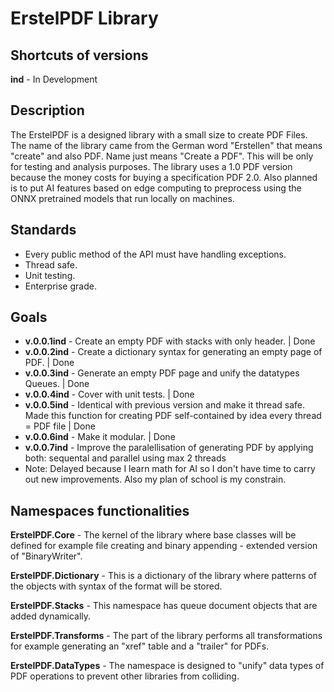 # ErstelPDF Library

## Shortcuts of versions

**ind** - In Development

## Description

The ErstelPDF is a designed library with a small size to create PDF Files. The name of the library came from the German word "Erstellen" that means "create" and also PDF. Name just means "Create a PDF". This will be only for testing and analysis purposes. The library uses a 1.0 PDF version because the money costs for buying a specification PDF 2.0. Also planned is to put AI features based on edge computing to preprocess using the ONNX pretrained models that run locally on machines.

## Standards

- Every public method of the API must have handling exceptions.
- Thread safe.
- Unit testing.
- Enterprise grade.

## Goals

- **v.0.0.1ind** - Create an empty PDF with stacks with only header. | Done
- **v.0.0.2ind** - Create a dictionary syntax for generating an empty page of PDF. | Done
- **v.0.0.3ind** - Generate an empty PDF page and unify the datatypes Queues. | Done
- **v.0.0.4ind** - Cover with unit tests. | Done
- **v.0.0.5ind** - Identical with previous version and make it thread safe. Made this function for creating PDF self-contained by idea every thread = PDF file | Done
- **v.0.0.6ind** - Make it modular. | Done
- **v.0.0.7ind** - Improve the paralellisation of generating PDF by applying both: sequental and parallel using max 2 threads
- Note: Delayed because I learn math for AI so I don't have time to carry out new improvements. Also my plan of school is my constrain.

## Namespaces functionalities

**ErstelPDF.Core** - The kernel of the library where base classes will be defined for example file creating and binary appending - extended version of "BinaryWriter".

**ErstelPDF.Dictionary** - This is a dictionary of the library where patterns of the objects with syntax of the format will be stored.

**ErstelPDF.Stacks** - This namespace has queue document objects that are added dynamically.

**ErstelPDF.Transforms** - The part of the library performs all transformations for example generating an "xref" table and a "trailer" for PDFs.

**ErstelPDF.DataTypes** - The namespace is designed to "unify" data types of PDF operations to prevent other libraries from colliding.
